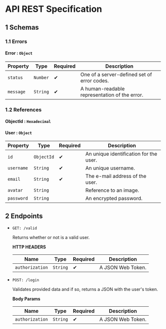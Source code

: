 # API REST Specification

## 1 Schemas

### 1.1 Errors

#### Error : `Object`

| Property  | Type     | Required | Description                                   |
| --------- | -------- | -------- | --------------------------------------------- |
| `status`  | `Number` | ✔        | One of a server-defined set of error codes.   |
| `message` | `String` | ✔        | A human-readable representation of the error. |

### 1.2 References

#### ObjectId : `Hexadecimal`

#### User : `Object`

| Property   | Type       | Required | Description                            |
| ---------- | ---------- | -------- | -------------------------------------- |
| `id`       | `ObjectId` | ✔        | An unique identification for the user. |
| `username` | `String`   | ✔        | An unique username.                    |
| `email`    | `String`   | ✔        | The e-mail address of the user.        |
| `avatar`   | `String`   |          | Reference to an image.                 |
| `password` | `String`   |          | An encrypted password.                 |

## 2 Endpoints

- `GET: /valid`

  Returns whether or not is a valid user.

  **HTTP HEADERS**

  | Name            | Type     | Required | Description       |
  | --------------- | -------- | -------- | ----------------- |
  | `authorization` | `String` | ✔        | A JSON Web Token. |

- `POST: /login`

  Validates provided data and if so, returns a JSON with the user's token.

  **Body Params**

  | Name            | Type     | Required | Description       |
  | --------------- | -------- | -------- | ----------------- |
  | `authorization` | `String` | ✔        | A JSON Web Token. |
